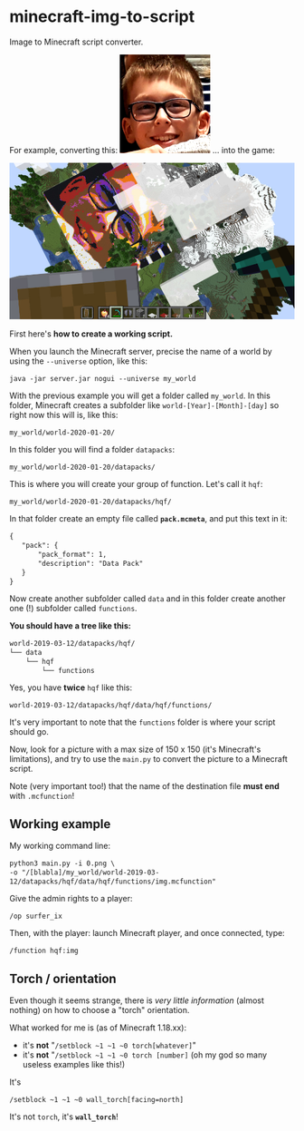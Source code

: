 # minecraft-img-to-script
Image to Minecraft script converter.

For example, converting this:
![Minecraft image converter](https://github.com/olivierpons/minecraft-img-to-script/blob/master/0.png)
...
into the game:

![Minecraft image converter](https://github.com/olivierpons/minecraft-img-to-script/blob/master/screenshot-2020-01-22_01.02.01.jpg)

First here's **how to create a working script.**

When you launch the Minecraft server, precise the name of a world 
by using the `--universe` option, like this:

```
java -jar server.jar nogui --universe my_world
```

With the previous example you will get a folder called `my_world`.
In this folder, Minecraft creates a subfolder like 
`world-[Year]-[Month]-[day]` so right now this will is, like this:

```
my_world/world-2020-01-20/
```

In this folder you will find a folder `datapacks`: 

```
my_world/world-2020-01-20/datapacks/
```

This is where you will create your group of function. Let's call it `hqf`:

```
my_world/world-2020-01-20/datapacks/hqf/
```

In that folder create an empty file called **`pack.mcmeta`**, and put
this text in it:

```
{
   "pack": {
       "pack_format": 1,
       "description": "Data Pack"
   }
}
```
Now create another subfolder called `data` and in this folder
create another one (!) subfolder called `functions`.

**You should have a tree like this:**

```
world-2019-03-12/datapacks/hqf/
└── data
    └── hqf
        └── functions
```

Yes, you have **twice** `hqf` like this:

```
world-2019-03-12/datapacks/hqf/data/hqf/functions/
```

It's very important to note that the `functions` folder is where your
script should go.

Now, look for a picture with a max size of 150 x 150
(it's Minecraft's limitations), and try to use
the `main.py` to convert the picture to a Minecraft script.

Note (very important too!) that the name of the destination file **must
end** with `.mcfunction`!


## Working example

My working command line:

```
python3 main.py -i 0.png \
-o "/[blabla]/my_world/world-2019-03-12/datapacks/hqf/data/hqf/functions/img.mcfunction"
```

Give the admin rights to a player:

```
/op surfer_ix
```

Then, with the player: launch Minecraft player,
and once connected, type:

```
/function hqf:img
```


## Torch / orientation

Even though it seems strange, there is *very little information*
(almost nothing) on how to choose a "torch" orientation.

What worked for me is (as of Minecraft 1.18.xx):

- it's **not** "`/setblock ~1 ~1 ~0 torch[whatever]`"
- it's **not** "`/setblock ~1 ~1 ~0 torch [number]` 
  (oh my god so many useless examples like this!)

It's
```
/setblock ~1 ~1 ~0 wall_torch[facing=north]
```

It's not `torch`, it's **`wall_torch`**!
